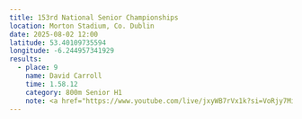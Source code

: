 ```yaml
---
title: 153rd National Senior Championships
location: Morton Stadium, Co. Dublin
date: 2025-08-02 12:00
latitude: 53.40109735594  
longitude: -6.244957341929
results:
  - place: 9
    name: David Carroll
    time: 1.58.12
    category: 800m Senior H1
    note: <a href="https://www.youtube.com/live/jxyWB7rVx1k?si=VoRjy7MifJiZWQ1L&t=11411">Video 800m</a><br><a href="https://www.youtube.com/watch?v=5XTlhy4-elI">Video Day2</a><br><a href="http://live.athleticsireland.ie/menu.html">Results</a><br><a href="https://www.watchathletics.com/schedule/watchlive/10331">Schedule</a>
---
```

